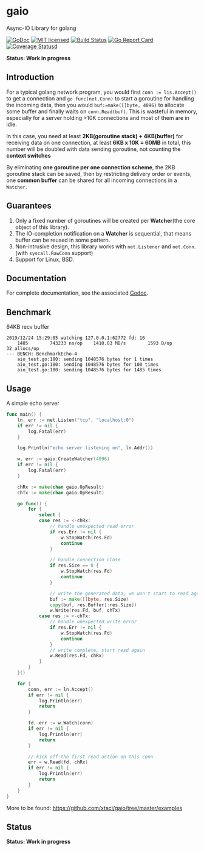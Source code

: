 # gaio

Async-IO Library for golang

[![GoDoc][1]][2] [![MIT licensed][3]][4] [![Build Status][5]][6] [![Go Report Card][7]][8] [![Coverage Statusd][9]][10]

[1]: https://godoc.org/github.com/xtaci/gaio?status.svg
[2]: https://godoc.org/github.com/xtaci/gaio
[3]: https://img.shields.io/badge/license-MIT-blue.svg
[4]: LICENSE
[5]: https://travis-ci.org/xtaci/gaio.svg?branch=master
[6]: https://travis-ci.org/xtaci/gaio
[7]: https://goreportcard.com/badge/github.com/xtaci/gaio
[8]: https://goreportcard.com/report/github.com/xtaci/gaio
[9]: https://codecov.io/gh/xtaci/gaio/branch/master/graph/badge.svg
[10]: https://codecov.io/gh/xtaci/gaio

**Status: Work in progress**

## Introduction

For a typical golang network program, you would first `conn := lis.Accept()` to get a connection and `go func(net.Conn)` to start a goroutine for handling the incoming data, then you would `buf:=make([]byte, 4096)` to allocate some buffer and finally waits on `conn.Read(buf)`. This is wasteful in memory, especially for a server holding >10K connections and most of them are in idle. 

In this case, you need at least **2KB(goroutine stack) + 4KB(buffer)** for receiving data on one connection, at least **6KB x 10K = 60MB** in total, this number will be doubled with data sending goroutine, not counting the **context switches**

By eliminating **one goroutine per one connection scheme**, the 2KB goroutine stack can be saved, then by restricting delivery order or events, one **common buffer** can be shared for all incoming connections in a `Watcher`.

## Guarantees

1. Only a fixed number of goroutines will be created per **Watcher**(the core object of this library).
2. The IO-completion notification on a **Watcher** is sequential, that means buffer can be reused in some pattern.
3. Non-intrusive design, this library works with `net.Listener` and `net.Conn`. (with `syscall.RawConn` support)
4. Support for Linux, BSD.

## Documentation

For complete documentation, see the associated [Godoc](https://godoc.org/github.com/xtaci/gaio).

## Benchmark

64KB recv buffer
```
2019/12/24 15:29:05 watching 127.0.0.1:62772 fd: 16
    1485	    743233 ns/op	1410.83 MB/s	    1593 B/op	      32 allocs/op
--- BENCH: BenchmarkEcho-4
    aio_test.go:180: sending 1048576 bytes for 1 times
    aio_test.go:180: sending 1048576 bytes for 100 times
    aio_test.go:180: sending 1048576 bytes for 1485 times
```

## Usage

A simple echo server

```go
func main() {
	ln, err := net.Listen("tcp", "localhost:0")
	if err != nil {
		log.Fatal(err)
	}

	log.Println("echo server listening on", ln.Addr())

	w, err := gaio.CreateWatcher(4096)
	if err != nil {
		log.Fatal(err)
	}

	chRx := make(chan gaio.OpResult)
	chTx := make(chan gaio.OpResult)

	go func() {
		for {
			select {
			case res := <-chRx:
				// handle unexpected read error
				if res.Err != nil {
					w.StopWatch(res.Fd)
					continue
				}

				// handle connection close
				if res.Size == 0 {
					w.StopWatch(res.Fd)
					continue
				}

				// write the generated data, we won't start to read again until write completes.
				buf := make([]byte, res.Size)
				copy(buf, res.Buffer[:res.Size])
				w.Write(res.Fd, buf, chTx)
			case res := <-chTx:
				// handle unexpected write error
				if res.Err != nil {
					w.StopWatch(res.Fd)
					continue
				}
				// write complete, start read again
				w.Read(res.Fd, chRx)
			}
		}
	}()

	for {
		conn, err := ln.Accept()
		if err != nil {
			log.Println(err)
			return
		}

		fd, err := w.Watch(conn)
		if err != nil {
			log.Println(err)
			return
		}

		// kick off the first read action on this conn
		err = w.Read(fd, chRx)
		if err != nil {
			log.Println(err)
			return
		}
	}
}
```

More to be found: https://github.com/xtaci/gaio/tree/master/examples

## Status

**Status: Work in progress**
